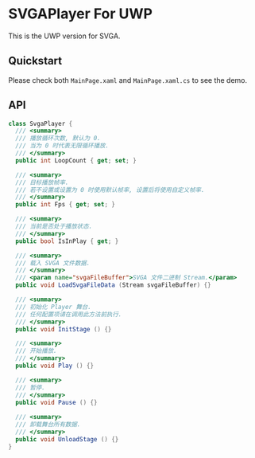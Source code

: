 # SVGAPlayer For UWP

This is the UWP version for SVGA.

## Quickstart

Please check both `MainPage.xaml` and `MainPage.xaml.cs` to see the demo.

## API

```c#
class SvgaPlayer {
  /// <summary>
  /// 播放循环次数, 默认为 0.
  /// 当为 0 时代表无限循环播放.
  /// </summary>
  public int LoopCount { get; set; }

  /// <summary>
  /// 目标播放帧率.
  /// 若不设置或设置为 0 时使用默认帧率, 设置后将使用自定义帧率.
  /// </summary>
  public int Fps { get; set; }

  /// <summary>
  /// 当前是否处于播放状态.
  /// </summary>
  public bool IsInPlay { get; }

  /// <summary>
  /// 载入 SVGA 文件数据.
  /// </summary>
  /// <param name="svgaFileBuffer">SVGA 文件二进制 Stream.</param>
  public void LoadSvgaFileData (Stream svgaFileBuffer) {}

  /// <summary>
  /// 初始化 Player 舞台.
  /// 任何配置项请在调用此方法前执行.
  /// </summary>
  public void InitStage () {} 

  /// <summary>
  /// 开始播放.
  /// </summary>
  public void Play () {}

  /// <summary>
  /// 暂停.
  /// </summary>
  public void Pause () {}
  
  /// <summary>
  /// 卸载舞台所有数据.
  /// </summary>
  public void UnloadStage () {}
}
```
